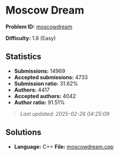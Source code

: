 # Moscow Dream

**Problem ID:** [moscowdream](https://open.kattis.com/problems/moscowdream)

**Difficulty:** 1.8 (Easy)

## Statistics

- **Submissions:** 14969
- **Accepted submissions:** 4733
- **Submission ratio:** 31.62%
- **Authors:** 4417
- **Accepted authors:** 4042
- **Author ratio:** 91.51%

> *Last updated: 2025-02-26 04:25:09*

## Solutions

- **Language:** C++
  **File:** [moscowdream.cpp](./moscowdream.cpp)
